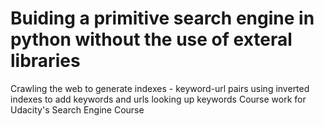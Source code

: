 # Buiding a primitive search engine in python without the use of exteral libraries 
 Crawling the web to generate indexes - keyword-url pairs using inverted indexes to add keywords and urls looking up keywords Course work for Udacity's Search Engine Course
